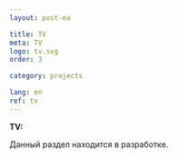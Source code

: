 ```yaml
---
layout: post-ea

title: TV
meta: TV
logo: tv.svg
order: 3

category: projects

lang: en
ref: tv
---
```


**TV:**

Данный раздел находится в разработке.
